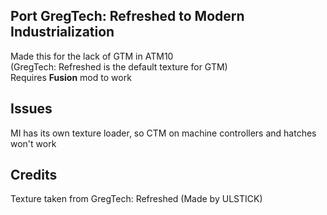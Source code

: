## Port GregTech: Refreshed to Modern Industrialization

Made this for the lack of GTM in ATM10  
(GregTech: Refreshed is the default texture for GTM)  
Requires **Fusion** mod to work

## Issues

MI has its own texture loader, so CTM on machine controllers and hatches won't work

## Credits
Texture taken from GregTech: Refreshed (Made by ULSTICK)